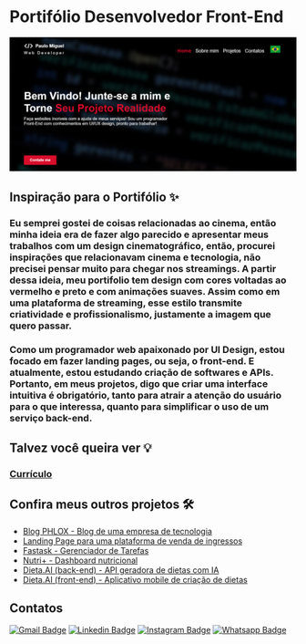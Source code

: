 # Portifólio Desenvolvedor Front-End
[![Uma screenshot do meu portifólio de devenvolvedor Front-End, nela há um header com uma barra de navegação, uma mensagem principal pequena com um subtítulo e um botão vermelho para contato](public/images/portifolio-screenshot.png)](https://portifolio-react-three.vercel.app/)

## Inspiração para o Portifólio ✨
  ### Eu semprei gostei de coisas relacionadas ao cinema, então minha ideia era de fazer algo parecido e apresentar meus trabalhos com um design cinematográfico, então, procurei inspirações que relacionavam cinema e tecnologia, não precisei pensar muito para chegar nos streamings. A partir dessa ideia, meu portifolio tem design com cores voltadas ao vermelho e preto e com animações suaves. Assim como em uma plataforma de streaming, esse estilo transmite criatividade e profissionalismo, justamente a imagem que quero passar.

  ### Como um programador web apaixonado por UI Design, estou focado em fazer landing pages, ou seja, o front-end. E atualmente, estou estudando criação de softwares e APIs. Portanto, em meus projetos, digo que criar uma interface intuitiva é obrigatório, tanto para atrair a atenção do usuário para o que interessa, quanto para simplificar o uso de um serviço back-end.

## Talvez você queira ver 💡
  ### [Currículo](https://docs.google.com/document/d/1xhimUtV6EM7c1GtwBwAHsIonX1HjoLSi/edit)

## Confira meus outros projetos 🛠️
  - [Blog PHLOX - Blog de uma empresa de tecnologia](https://github.com/Paulo-Mikhael/phlox-blog?tab=readme-ov-file#readme)
  - [Landing Page para uma plataforma de venda de ingressos](https://github.com/Paulo-Mikhael/cinema-lp?tab=readme-ov-file#readme)
  - [Fastask - Gerenciador de Tarefas](https://github.com/Paulo-Mikhael/fastask?tab=readme-ov-file#readme)
  - [Nutri+ - Dashboard nutricional](https://github.com/Paulo-Mikhael/nutri-plus-dashboard?tab=readme-ov-file#readme)
  - [Dieta.AI (back-end) - API geradora de dietas com IA](https://github.com/Paulo-Mikhael/dietaai-backend?tab=readme-ov-file#readme)
  - [Dieta.AI (front-end) - Aplicativo mobile de criação de dietas](https://github.com/Paulo-Mikhael/dietaai-mobile?tab=readme-ov-file#readme)

## Contatos
  [![Gmail Badge](https://img.shields.io/badge/Gmail-EA4335.svg?style=for-the-badge&logo=Gmail&logoColor=white)](https://portifolio-react-three.vercel.app/contacts/)
  [![Linkedin Badge](https://img.shields.io/badge/LinkedIn-0A66C2.svg?style=for-the-badge&logo=LinkedIn&logoColor=white)](https://www.linkedin.com/in/paulo-miguel-4b706022b/)
  [![Instagram Badge](https://img.shields.io/badge/Instagram-E4405F.svg?style=for-the-badge&logo=Instagram&logoColor=white)](https://www.instagram.com/pa__miguel?igsh=MWxoYzdqNGluZWcyaA%3D%3D)
  [![Whatsapp Badge](https://img.shields.io/badge/WhatsApp-25D366.svg?style=for-the-badge&logo=WhatsApp&logoColor=white)](https://api.whatsapp.com/send/?phone=5592992813253&text=Ol%C3%A1%21+Gostaria+de+fazer+uma+oferta...&type=phone_number&app_absent=0)